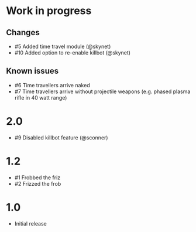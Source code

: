 # Work in progress

## Changes
- #5 Added time travel module (@skynet)
- #10 Added option to re-enable killbot (@skynet)

## Known issues
- #6 Time travellers arrive naked
- #7 Time travellers arrive without projectile weapons
  (e.g. phased plasma rifle in 40 watt range)

# 2.0

- #9 Disabled killbot feature (@sconner)

# 1.2

- #1 Frobbed the friz
- #2 Frizzed the frob

# 1.0

- Initial release
